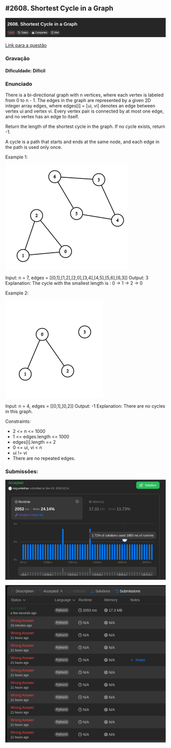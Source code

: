 ## #2608. Shortest Cycle in a Graph

![image](https://raw.githubusercontent.com/projeto-de-algoritmos-2024/Grafos1-LeetCodeProblems/refs/heads/main/images/questao3/TITLESHORTESTPATH.png?token=GHSAT0AAAAAAC2GRV64LQOUB6WXF6LQJTHQZZQBQOA)

[Link para a questão](https://leetcode.com/problems/shortest-cycle-in-a-graph/description/)

### Gravação

#### Dificuldade: Difícil

### Enunciado

There is a bi-directional graph with n vertices, where each vertex is labeled from 0 to n - 1. The edges in the graph are represented by a given 2D integer array edges, where edges[i] = [ui, vi] denotes an edge between vertex ui and vertex vi. Every vertex pair is connected by at most one edge, and no vertex has an edge to itself.

Return the length of the shortest cycle in the graph. If no cycle exists, return -1.

A cycle is a path that starts and ends at the same node, and each edge in the path is used only once.


Example 1:

![image](https://raw.githubusercontent.com/projeto-de-algoritmos-2024/Grafos1-LeetCodeProblems/refs/heads/main/images/questao3/example1.png?token=GHSAT0AAAAAAC2GRV64S23DHABKKZZRV6MMZZQBRDA)

Input: n = 7, edges = [[0,1],[1,2],[2,0],[3,4],[4,5],[5,6],[6,3]]
Output: 3
Explanation: The cycle with the smallest length is : 0 -> 1 -> 2 -> 0 
 

Example 2:

![image](https://raw.githubusercontent.com/projeto-de-algoritmos-2024/Grafos1-LeetCodeProblems/refs/heads/main/images/questao3/example2.png?token=GHSAT0AAAAAAC2GRV65XGOJQ7JBNWRX6XJIZZQBR2A)

Input: n = 4, edges = [[0,1],[0,2]]
Output: -1
Explanation: There are no cycles in this graph.


Constraints:

- 2 <= n <= 1000
- 1 <= edges.length <= 1000
- edges[i].length == 2
- 0 <= ui, vi < n
- ui != vi
- There are no repeated edges.

### Submissões: 

![image](https://raw.githubusercontent.com/projeto-de-algoritmos-2024/Grafos1-LeetCodeProblems/refs/heads/main/images/questao3/SubmissionA.png?token=GHSAT0AAAAAAC2GRV65U5ZI7BKK6FRNWS3IZZQBV7Q)

![image](https://raw.githubusercontent.com/projeto-de-algoritmos-2024/Grafos1-LeetCodeProblems/refs/heads/main/images/questao3/Submissions.png?token=GHSAT0AAAAAAC2GRV65XXNXPWIRBYL4OUOKZZQBWRQ)
